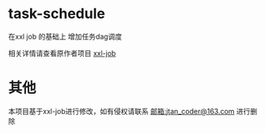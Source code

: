 # task-schedule
在xxl job 的基础上 增加任务dag调度

相关详情请查看原作者项目 [xxl-job](https://www.xuxueli.com/xxl-job/)

# 其他
本项目基于xxl-job进行修改，如有侵权请联系 [邮箱:jtan_coder@163.com](jtan_coder@163.com) 进行删除
